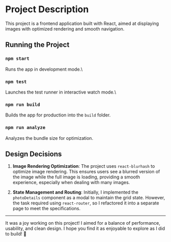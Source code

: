 # Project Description

This project is a frontend application built with React, aimed at displaying images with optimized rendering and smooth navigation.

## Running the Project

### `npm start`

Runs the app in development mode.\

### `npm test`

Launches the test runner in interactive watch mode.\

### `npm run build`

Builds the app for production into the `build` folder.

### `npm run analyze`

Analyzes the bundle size for optimization.

## Design Decisions

1. **Image Rendering Optimization**: The project uses `react-blurhash` to optimize image rendering. This ensures users see a blurred version of the image while the full image is loading, providing a smooth experience, especially when dealing with many images.

2. **State Management and Routing**: Initially, I implemented the `photoDetails` component as a modal to maintain the grid state. However, the task required using `react-router`, so I refactored it into a separate page to meet the specifications.

---

It was a joy working on this project! I aimed for a balance of performance, usability, and clean design. I hope you find it as enjoyable to explore as I did to build! 🚀
